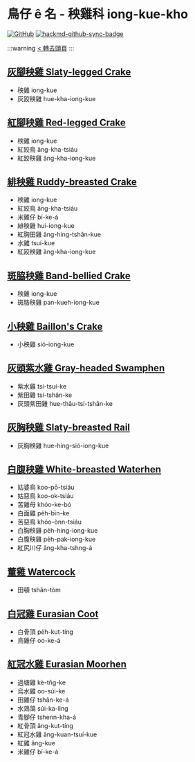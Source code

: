 # 鳥仔 ê 名 - 秧雞科 iong-kue-kho

[![GitHub](https://img.shields.io/badge/GitHub-black?logo=github)](https://github.com/siansiansu/tsiau-a-e-mia)
[![hackmd-github-sync-badge](https://hackmd.io/WA5FMhNIR2iqIxMjNoh0uw/badge)](https://hackmd.io/WA5FMhNIR2iqIxMjNoh0uw)

:::warning
[< 轉去頭頁](https://hackmd.io/@siansiansu/Hy4VzNvha)
:::

## [灰腳秧雞 Slaty-legged Crake](https://www.instagram.com/p/CnjSA1IvJ5u/)

- 秧雞 iong-kue
- 灰跤秧雞 hue-kha-iong-kue

## [紅腳秧雞 Red-legged Crake](https://ebird.org/species/relcra1)

- 秧雞 iong-kue
- 紅跤鳥 âng-kha-tsiáu
- 紅跤秧雞 âng-kha-iong-kue

## [緋秧雞 Ruddy-breasted Crake](https://ebird.org/species/rubcra1)

- 秧雞 iong-kue
- 紅跤鳥 âng-kha-tsiáu
- 米雞仔 bí-ke-á
- 緋秧雞 hui-iong-kue
- 紅胸田雞 âng-hing-tshân-kue
- 水雞 tsuí-kue
- 紅跤秧雞 âng-kha-iong-kue

## [斑脇秧雞 Band-bellied Crake](https://ebird.org/species/babcra1)

- 秧雞 iong-kue
- 斑胳秧雞 pan-kueh-iong-kue

## [小秧雞 Baillon's Crake](https://ebird.org/species/baicra1)

- 小秧雞 sió-iong-kue

## [灰頭紫水雞 Gray-headed Swamphen](https://ebird.org/species/purswa3)

- 紫水雞 tsí-tsuí-ke
- 紫田雞 tsí-tshân-ke
- 灰頭紫田雞 hue-thâu-tsí-tshân-ke

## [灰胸秧雞 Slaty-breasted Rail](https://ebird.org/species/slbrai1)

- 灰胸秧雞 hue-hing-sió-iong-kue

## [白腹秧雞 White-breasted Waterhen](https://ebird.org/species/whbwat1)

- 姑婆鳥 koo-pō-tsiáu
- 姑惡鳥 koo-ok-tsiáu
- 苦雞母 khóo-ke-bó
- 白面雞 pe̍h-bīn-ke
- 苦惡鳥 khóo-ònn-tsiáu
- 白胸秧雞 pe̍h-hing-iong-kue
- 白腹秧雞 pe̍h-pak-iong-kue
- 紅尻川仔 âng-kha-tshng-á

## [董雞 Watercock](https://ebird.org/species/waterc1)

- 田頓 tshân-tòm

## [白冠雞 Eurasian Coot](https://www.instagram.com/p/CmT0vf3vPS9/)

- 白骨頂 pe̍h-kut-tíng
- 烏雞仔 oo-ke-á

## [紅冠水雞 Eurasian Moorhen](https://www.instagram.com/p/Cb5-RQbvBo6/)

- 過塘雞 kè-tn̂g-ke
- 烏水雞 oo-súi-ke
- 田雞仔 tshân-ke-á
- 水鵁鴒 súi-ka-ling
- 青腳仔 tshenn-kha-á
- 紅骨頂 âng-kut-tíng
- 紅冠水雞 âng-kuan-tsuí-kue
- 紅雞 âng-kue
- 米雞仔 bí-ke-á

